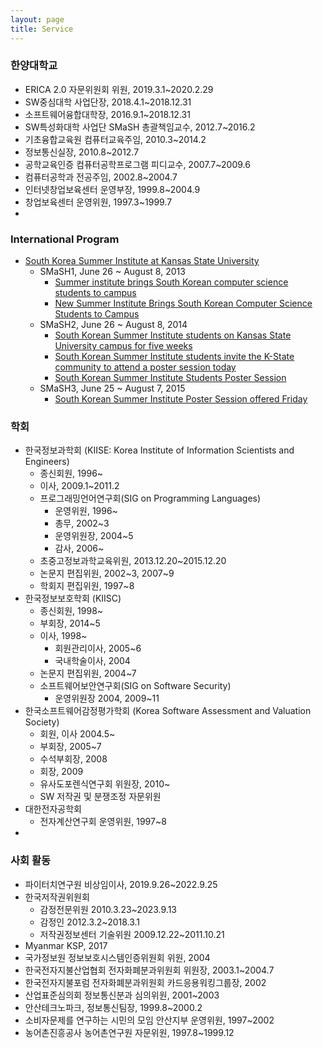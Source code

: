 ```yaml
---
layout: page
title: Service
---
```


### 한양대학교
- ERICA 2.0 자문위원회 위원, 2019.3.1~2020.2.29
- SW중심대학 사업단장, 2018.4.1~2018.12.31
- 소프트웨어융합대학장, 2016.9.1~2018.12.31
- SW특성화대학 사업단 SMaSH 총괄책임교수, 2012.7~2016.2
- 기초융합교육원 컴퓨터교육주임, 2010.3~2014.2
- 정보통신실장, 2010.8~2012.7
- 공학교육인증 컴퓨터공학프로그램 피디교수, 2007.7~2009.6
- 컴퓨터공학과 전공주임, 2002.8~2004.7
- 인터넷창업보육센터 운영부장, 1999.8~2004.9
- 창업보육센터 운영위원, 1997.3~1999.7
-

### International Program
- [South Korea Summer Institute at Kansas State University](https://global.k-state.edu/partnerships/international/)
  + SMaSH1, June 26 ~ August 8, 2013
    * [Summer institute brings South Korean computer science students to campus](https://conferences.k-state.edu/blog/2013/07/23/summer-institute-brings-south-korean-computer-science-students-to-campus/)
    * [New Summer Institute Brings South Korean Computer Science Students to Campus](https://global.k-state.edu/about/news/2013/july/july-23.html)
  + SMaSH2, June 26 ~ August 8, 2014
    * [South Korean Summer Institute students on Kansas State University campus for five weeks](https://www.k-state.edu/today/announcement.php?id=14666)
    * [South Korean Summer Institute students invite the K-State community to attend a poster session today](https://www.k-state.edu/today/announcement.php?id=14828)
    * [South Korean Summer Institute Students Poster Session](https://enewsletters.k-state.edu/elp/south-korean-summer-institute-students-poster-session/)
  + SMaSH3, June 25 ~ August 7, 2015
    * [South Korean Summer Institute Poster Session offered Friday](https://www.k-state.edu/today/announcement.php?id=21030)

### 학회
- 한국정보과학회 (KIISE: Korea Institute of Information Scientists and Engineers)
  + 종신회원, 1996~
  + 이사, 2009.1~2011.2
  + 프로그래밍언어연구회(SIG on Programming Languages)
    * 운영위원, 1996~
    * 총무, 2002~3
    * 운영위원장, 2004~5
    * 감사, 2006~
  + 초중고정보과학교육위원, 2013.12.20~2015.12.20
  + 논문지 편집위원, 2002~3, 2007~9
  + 학회지 편집위원, 1997~8
- 한국정보보호학회 (KIISC)
  + 종신회원, 1998~
  + 부회장, 2014~5
  + 이사, 1998~
     * 회원관리이사, 2005~6
     * 국내학술이사, 2004
  + 논문지 편집위원, 2004~7
  + 소프트웨어보안연구회(SIG on Software Security)
    * 운영위원장 2004, 2009~11
- 한국소프트웨어감정평가학회 (Korea Software Assessment and Valuation Society)
  + 회원, 이사 2004.5~
  + 부회장, 2005~7
  + 수석부회장, 2008
  + 회장, 2009
  + 유사도포렌식연구회 위원장, 2010~
  + SW 저작권 및 분쟁조정 자문위원
- 대한전자공학회
  + 전자계산연구회 운영위원, 1997~8
-

### 사회 활동
- 파이터치연구원 비상임이사, 2019.9.26~2022.9.25
- 한국저작권위원회
  + 감정전문위원 2010.3.23~2023.9.13
  + 감정인 2012.3.2~2018.3.1
  + 저작권정보센터 기술위원 2009.12.22~2011.10.21
- Myanmar KSP, 2017
- 국가정보원 정보보호시스템인증위원회 위원, 2004
- 한국전자지불산업협회 전자화폐분과위원회 위원장, 2003.1~2004.7
- 한국전자지불포럼 전자화폐분과위원회 카드응용워킹그룹장, 2002
- 산업표준심의회 정보통신분과 심의위원, 2001~2003
- 안산테크노파크, 정보통신팀장, 1999.8~2000.2
- 소비자문제를 연구하는 시민의 모임 안산지부 운영위원, 1997~2002
- 농어촌진흥공사 농어촌연구원 자문위원, 1997.8~1999.12
